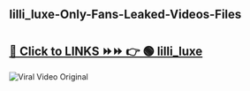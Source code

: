 
 ## lilli_luxe-Only-Fans-Leaked-Videos-Files

# <h2><a href="https://mediaupload.pro?lilli_luxe">🔗 Click to LINKS ⏩⏩ 👉 🟢 lilli_luxe </a></h2>

<a href="https://mediaupload.pro?lilli_luxe" rel="nofollow" data-target="animated-image.originalLink"><img src="https://i.ibb.co.com/xMMVF88/686577567.gif" alt="Viral Video Original" style="max-width: 100%; display: inline-block;" data-target="animated-image.originalImage"></a>